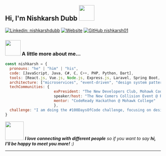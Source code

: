 <h2> Hi, I'm Nishkarsh Dubb <img src="https://media.giphy.com/media/mGcNjsfWAjY5AEZNw6/giphy.gif" width="50"></h2>
</em></p>

[![Linkedin: nishkarshdubb](https://img.shields.io/badge/-nishkarshdubb-blue?style=flat-square&logo=Linkedin&logoColor=white&link=https://www.linkedin.com/in/nishkarsh-dubb/)](https://www.linkedin.com/in/nishkarsh-dubb/)
[![Website](https://img.shields.io/website?url=https%3A%2F%2Fwww.nishkarshdubb.com)](https://www.nishkarshdubb.com)
[![GitHub nishkarsh01](https://img.shields.io/github/followers/nishkarsh01?label=follow&style=social)](https://github.com/Nishkarsh01/Nishkarsh01/)

### <img src="https://media.giphy.com/media/VgCDAzcKvsR6OM0uWg/giphy.gif" width="50"> A little more about me...  

```javascript
const nishkarsh = {
  pronouns: "he" | "him" | "his",
  code: [JavaScript, Java, C#, C, C++, PHP, Python, Dart],
  tools: [React.js, Vue.js, Node.js, Express.js, Laravel, Spring Boot, .NET, Django, TensorFlow, YOLOv8, Jest, Docker],
  architecture: ["microservices", "event-driven", "design system pattern"],
  techCommunities: {
                      exPresident: "The New Developers Club, Mohawk CodeReady Club",
                      speaker/host: "The New Comers Collision Event @ Redefined NPO",
                      mentor: "CodeReady Hackathon @ Mohawk College"
                      },
  challenge: "I am doing the #100DaysOfCode challenge, focusing on design patterns with Java and Spring Boot."
}
```

<img src="https://media.giphy.com/media/LnQjpWaON8nhr21vNW/giphy.gif" width="60"> <em><b>I love connecting with different people</b> so if you want to say <b>hi, I'll be happy to meet you more!</b> :)</em>

---
